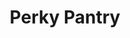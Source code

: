 ---
title: "Perky Pantry"
url: /tecumseh/perky-pantry-west-chicago-boulevard/
shop: Lebensmittel
---